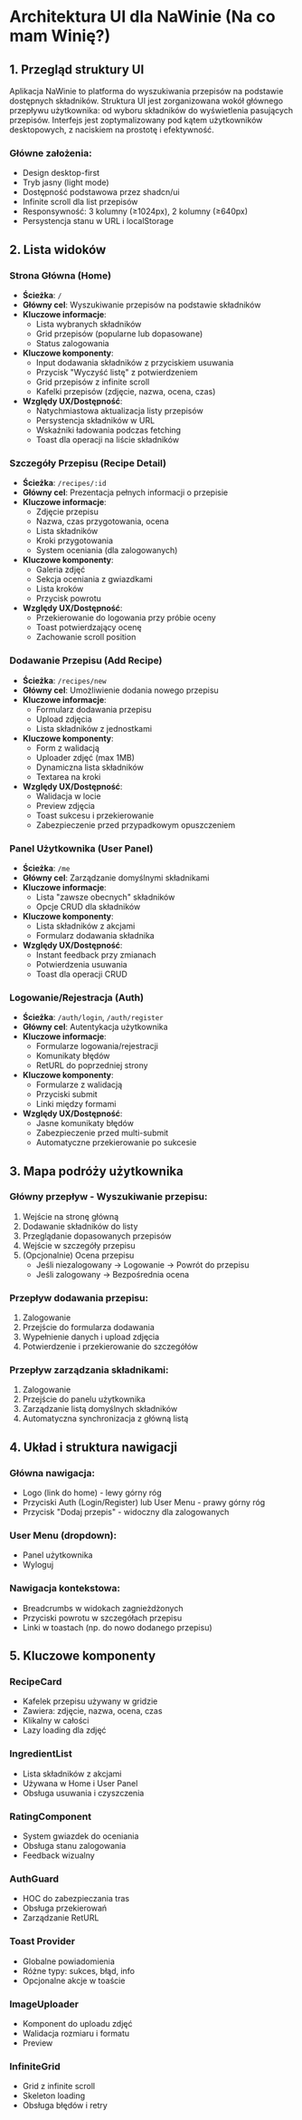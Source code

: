 # Architektura UI dla NaWinie (Na co mam Winię?)

## 1. Przegląd struktury UI

Aplikacja NaWinie to platforma do wyszukiwania przepisów na podstawie dostępnych składników. Struktura UI jest zorganizowana wokół głównego przepływu użytkownika: od wyboru składników do wyświetlenia pasujących przepisów. Interfejs jest zoptymalizowany pod kątem użytkowników desktopowych, z naciskiem na prostotę i efektywność.

### Główne założenia:
- Design desktop-first
- Tryb jasny (light mode)
- Dostępność podstawowa przez shadcn/ui
- Infinite scroll dla list przepisów
- Responsywność: 3 kolumny (≥1024px), 2 kolumny (≥640px)
- Persystencja stanu w URL i localStorage

## 2. Lista widoków

### Strona Główna (Home)
- **Ścieżka**: `/`
- **Główny cel**: Wyszukiwanie przepisów na podstawie składników
- **Kluczowe informacje**:
  - Lista wybranych składników
  - Grid przepisów (popularne lub dopasowane)
  - Status zalogowania
- **Kluczowe komponenty**:
  - Input dodawania składników z przyciskiem usuwania
  - Przycisk "Wyczyść listę" z potwierdzeniem
  - Grid przepisów z infinite scroll
  - Kafelki przepisów (zdjęcie, nazwa, ocena, czas)
- **Względy UX/Dostępność**:
  - Natychmiastowa aktualizacja listy przepisów
  - Persystencja składników w URL
  - Wskaźniki ładowania podczas fetching
  - Toast dla operacji na liście składników

### Szczegóły Przepisu (Recipe Detail)
- **Ścieżka**: `/recipes/:id`
- **Główny cel**: Prezentacja pełnych informacji o przepisie
- **Kluczowe informacje**:
  - Zdjęcie przepisu
  - Nazwa, czas przygotowania, ocena
  - Lista składników
  - Kroki przygotowania
  - System oceniania (dla zalogowanych)
- **Kluczowe komponenty**:
  - Galeria zdjęć
  - Sekcja oceniania z gwiazdkami
  - Lista kroków
  - Przycisk powrotu
- **Względy UX/Dostępność**:
  - Przekierowanie do logowania przy próbie oceny
  - Toast potwierdzający ocenę
  - Zachowanie scroll position

### Dodawanie Przepisu (Add Recipe)
- **Ścieżka**: `/recipes/new`
- **Główny cel**: Umożliwienie dodania nowego przepisu
- **Kluczowe informacje**:
  - Formularz dodawania przepisu
  - Upload zdjęcia
  - Lista składników z jednostkami
- **Kluczowe komponenty**:
  - Form z walidacją
  - Uploader zdjęć (max 1MB)
  - Dynamiczna lista składników
  - Textarea na kroki
- **Względy UX/Dostępność**:
  - Walidacja w locie
  - Preview zdjęcia
  - Toast sukcesu i przekierowanie
  - Zabezpieczenie przed przypadkowym opuszczeniem

### Panel Użytkownika (User Panel)
- **Ścieżka**: `/me`
- **Główny cel**: Zarządzanie domyślnymi składnikami
- **Kluczowe informacje**:
  - Lista "zawsze obecnych" składników
  - Opcje CRUD dla składników
- **Kluczowe komponenty**:
  - Lista składników z akcjami
  - Formularz dodawania składnika
- **Względy UX/Dostępność**:
  - Instant feedback przy zmianach
  - Potwierdzenia usuwania
  - Toast dla operacji CRUD

### Logowanie/Rejestracja (Auth)
- **Ścieżka**: `/auth/login`, `/auth/register`
- **Główny cel**: Autentykacja użytkownika
- **Kluczowe informacje**:
  - Formularze logowania/rejestracji
  - Komunikaty błędów
  - RetURL do poprzedniej strony
- **Kluczowe komponenty**:
  - Formularze z walidacją
  - Przyciski submit
  - Linki między formami
- **Względy UX/Dostępność**:
  - Jasne komunikaty błędów
  - Zabezpieczenie przed multi-submit
  - Automatyczne przekierowanie po sukcesie

## 3. Mapa podróży użytkownika

### Główny przepływ - Wyszukiwanie przepisu:
1. Wejście na stronę główną
2. Dodawanie składników do listy
3. Przeglądanie dopasowanych przepisów
4. Wejście w szczegóły przepisu
5. (Opcjonalnie) Ocena przepisu
   - Jeśli niezalogowany → Logowanie → Powrót do przepisu
   - Jeśli zalogowany → Bezpośrednia ocena

### Przepływ dodawania przepisu:
1. Zalogowanie
2. Przejście do formularza dodawania
3. Wypełnienie danych i upload zdjęcia
4. Potwierdzenie i przekierowanie do szczegółów

### Przepływ zarządzania składnikami:
1. Zalogowanie
2. Przejście do panelu użytkownika
3. Zarządzanie listą domyślnych składników
4. Automatyczna synchronizacja z główną listą

## 4. Układ i struktura nawigacji

### Główna nawigacja:
- Logo (link do home) - lewy górny róg
- Przyciski Auth (Login/Register) lub User Menu - prawy górny róg
- Przycisk "Dodaj przepis" - widoczny dla zalogowanych

### User Menu (dropdown):
- Panel użytkownika
- Wyloguj

### Nawigacja kontekstowa:
- Breadcrumbs w widokach zagnieżdżonych
- Przyciski powrotu w szczegółach przepisu
- Linki w toastach (np. do nowo dodanego przepisu)

## 5. Kluczowe komponenty

### RecipeCard
- Kafelek przepisu używany w gridzie
- Zawiera: zdjęcie, nazwa, ocena, czas
- Klikalny w całości
- Lazy loading dla zdjęć

### IngredientList
- Lista składników z akcjami
- Używana w Home i User Panel
- Obsługa usuwania i czyszczenia

### RatingComponent
- System gwiazdek do oceniania
- Obsługa stanu zalogowania
- Feedback wizualny

### AuthGuard
- HOC do zabezpieczania tras
- Obsługa przekierowań
- Zarządzanie RetURL

### Toast Provider
- Globalne powiadomienia
- Różne typy: sukces, błąd, info
- Opcjonalne akcje w toaście

### ImageUploader
- Komponent do uploadu zdjęć
- Walidacja rozmiaru i formatu
- Preview

### InfiniteGrid
- Grid z infinite scroll
- Skeleton loading
- Obsługa błędów i retry 